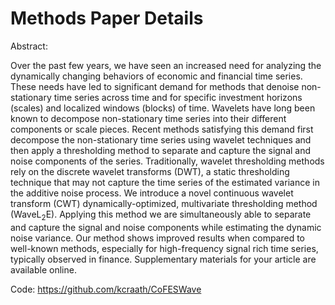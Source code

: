 # Methods Paper Details

Abstract: 

Over the past few years, we have seen an increased need for analyzing the dynamically changing behaviors of economic and financial time series. These needs have led to significant demand for methods that denoise non-stationary time series across time and for specific investment horizons (scales) and localized windows (blocks) of time. Wavelets have long been known to decompose non-stationary time series into their different components or scale pieces. Recent methods satisfying this demand first decompose the non-stationary time series using wavelet techniques and then apply a thresholding method to separate and capture the signal and noise components of the series. 
Traditionally, wavelet thresholding methods rely on the discrete wavelet transforms (DWT), a static thresholding technique that may not capture the time series of the estimated variance in the additive noise process. We introduce a novel continuous wavelet transform (CWT) dynamically-optimized, multivariate thresholding method (WaveL<sub>2</sub>E). Applying this method we are simultaneously able to separate and capture the signal and noise components while estimating the dynamic noise variance. Our method shows improved results when compared to well-known methods, especially for high-frequency signal rich time series, typically observed in finance. Supplementary materials for your article are available online.

Code: https://github.com/kcraath/CoFESWave
